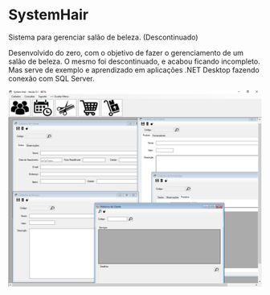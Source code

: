 # SystemHair
Sistema para gerenciar salão de beleza. (Descontinuado)


Desenvolvido do zero, com o objetivo de fazer o gerenciamento de um salão de beleza. O mesmo foi descontinuado, e acabou ficando incompleto.
Mas serve de exemplo e aprendizado em aplicações .NET Desktop fazendo conexão com SQL Server.


![SystemHair](https://github.com/GiovaniDaSilva/SystemHair/blob/main/SystemHair/Imagem.PNG)

